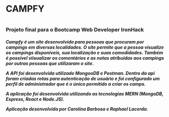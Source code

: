 <h1>CAMPFY<h1>

<h3> Projeto final para o Bootcamp Web Developer IronHack</h3>

<h5> Campfy é um site desenvolvido para pessoas que procuram por campings em diversas localidades. O site permite que a pessoa visualize os campings disponíveis, sua localização e suas comodidades. Também é possível viisualizar os comentários e as notas atribuídas aos campings por outras pessoas que utilizaram o site.

A API foi desenvolvida utilizado MongooDB e Postman. Dentro da api foram criadas rotas para autenticação de usuário e foi configurado um perfil de administrador que é o único permitido a criar os camps.

A aplicação foi desenvolvida utilizando as tecnologias MERN (MongoDB, Express, React e Node.JS). 

Aplicação desenvolvida por Carolina Barbosa e Raphael Lacerda.